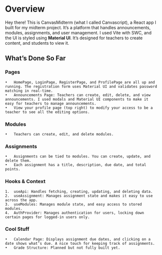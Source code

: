 # Overview

Hey there! This is CanvasMidterm (what I called Canvascript), a React app I built for my midterm project. It’s a platform that handles announcements, modules, assignments, and user management. I used Vite with SWC, and the UI is styled using **Material UI**. It’s designed for teachers to create content, and students to view it.

## What’s Done So Far

### Pages

	•	HomePage, LoginPage, RegisterPage, and ProfilePage are all up and running. The registration form uses Material UI and validates password matching in real-time.
	•	Announcements Page: Teachers can create, edit, delete, and view announcements. I used modals and Material UI components to make it easy for teachers to manage announcements.
	•	View your profile page (top right) to modify your access to be a teacher to see all the editing options. 

### Modules

	•	Teachers can create, edit, and delete modules.

### Assignments

	•	Assignments can be tied to modules. You can create, update, and delete them.
	•	Each assignment has a title, description, due date, and total points.

### Hooks & Context

	1.	useApi: Handles fetching, creating, updating, and deleting data.
	2.	useAssignment: Manages assignment state and makes it easy to use across the app.
	3.	useModules: Manages module state, and easy access to stored modules.
	4.	AuthProvider: Manages authentication for users, locking down certain pages for logged-in users only.


### Cool Stuff

	•	Calendar Page: Displays assignment due dates, and clicking on a date shows what’s due. A nice touch for keeping track of assignments.
	•	Grade Structure: Planned but not fully built yet.
